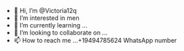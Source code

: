 - 👋 Hi, I’m @Victoria12q
- 👀 I’m interested in men
- 🌱 I’m currently learning ...
- 💞️ I’m looking to collaborate on ...
- 📫 How to reach me ...+19494785624 WhatsApp number

<!---
Victoria12q/Victoria12q is a ✨ special ✨ repository because its `README.md` (this file) appears on your GitHub profile.
You can click the Preview link to take a look at your changes.
--->

